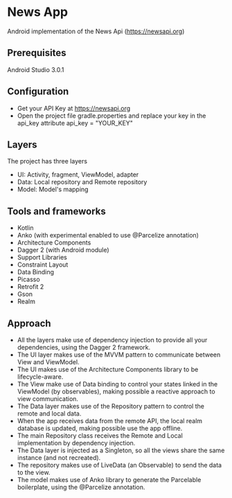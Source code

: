 # News App
Android implementation of the News Api (https://newsapi.org)

## Prerequisites
Android Studio 3.0.1

## Configuration
- Get your API Key at https://newsapi.org
- Open the project file gradle.properties and replace your key in the api_key attribute
api_key = "YOUR_KEY"

## Layers
The project has three layers
- UI: Activity, fragment, ViewModel, adapter
- Data: Local repository and Remote repository
- Model: Model's mapping

## Tools and frameworks
- Kotlin
- Anko (with experimental enabled to use @Parcelize annotation)
- Architecture Components
- Dagger 2 (with Android module)
- Support Libraries
- Constraint Layout
- Data Binding
- Picasso
- Retrofit 2
- Gson
- Realm

## Approach
- All the layers make use of dependency injection to provide all your dependencies, using the Dagger 2 framework.
- The UI layer makes use of the MVVM pattern to communicate between View and ViewModel.
- The UI makes use of the Architecture Components library to be lifecycle-aware.
- The View make use of Data binding to control your states linked in the ViewModel (by observables), making possible a reactive approach to view communication.
- The Data layer makes use of the Repository pattern to control the remote and local data.
- When the app receives data from the remote API, the local realm database is updated, making possible use the app offline.
- The main Repository class receives the Remote and Local implementation by dependency injection.
- The Data layer is injected as a Singleton, so all the views share the same instance (and not recreated).
- The repository makes use of LiveData (an Observable) to send the data to the view.
- The model makes use of Anko library to generate the Parcelable boilerplate, using the @Parcelize annotation.
